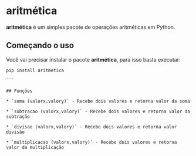 # aritmética

**aritmética** é um simples pacote de operações aritméticas em Python.

## Começando o uso
Você vai precisar instalar o pacote **aritmética**, para isso basta executar:
````
pip install aritmetica

```

## Funções

* `soma (valorx,valory)` - Recebe dois valores e retorna valor da soma

* `subtracao (valorx,valory)` - Recebe dois valores e retorna valor da subtração

* `divisao (valorx,valory)` - Recebe dois valores e retorna valor divisão

* `multiplicacao (valorx,valory)` - Recebe dois valores e retorna valor da multiplicação


